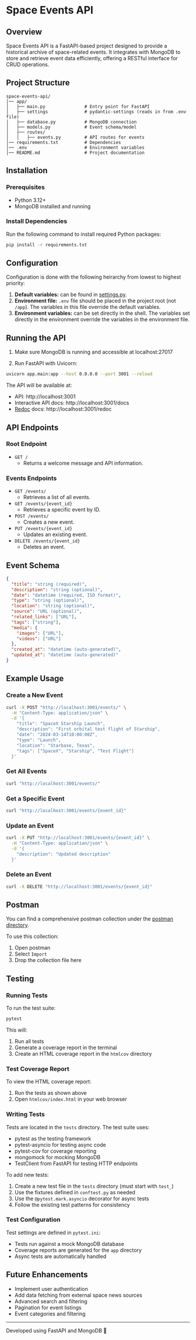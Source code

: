 # Space Events API

## Overview
Space Events API is a FastAPI-based project designed to provide a historical archive of space-related events. It integrates with MongoDB to store and retrieve event data efficiently, offering a RESTful interface for CRUD operations.

## Project Structure
```
space-events-api/
│── app/
│   ├── main.py               # Entry point for FastAPI
│   ├── settings              # pydantic-settings (reads in from .env file)
│   ├── database.py           # MongoDB connection
│   ├── models.py             # Event schema/model
│   ├── routes/
│   │   ├── events.py         # API routes for events
│── requirements.txt          # Dependencies
│── .env                      # Environment variables
│── README.md                 # Project documentation
```

## Installation
### Prerequisites
- Python 3.12+
- MongoDB installed and running

### Install Dependencies
Run the following command to install required Python packages:
```sh
pip install -r requirements.txt
```

## Configuration
Configuration is done with the following heirarchy from lowest to highest priority:
1. **Default variables:** can be found in [settings.py](./app/settings.py).
2. **Environment file:** `.env` file should be placed in the project root (not `/app`). The variables in this file override
the default variables.
3. **Environment variables:** can be set directly in the shell. The variables set directly in the environment override the 
variables in the environment file.

## Running the API
1. Make sure MongoDB is running and accessible at localhost:27017

2. Run FastAPI with Uvicorn:
```sh
uvicorn app.main:app --host 0.0.0.0 --port 3001 --reload
```

The API will be available at:
- API: http://localhost:3001
- Interactive API docs: http://localhost:3001/docs
- [Redoc](https://github.com/Redocly/redoc) docs: http://localhost:3001/redoc

## API Endpoints

### Root Endpoint
- `GET /`
  - Returns a welcome message and API information.

### Events Endpoints
- `GET /events/`
  - Retrieves a list of all events.
- `GET /events/{event_id}`
  - Retrieves a specific event by ID.
- `POST /events/`
  - Creates a new event.
- `PUT /events/{event_id}`
  - Updates an existing event.
- `DELETE /events/{event_id}`
  - Deletes an event.

## Event Schema
```json
{
  "title": "string (required)",
  "description": "string (optional)",
  "date": "datetime (required, ISO format)",
  "type": "string (optional)",
  "location": "string (optional)",
  "source": "URL (optional)",
  "related_links": ["URL"],
  "tags": ["string"],
  "media": {
    "images": ["URL"],
    "videos": ["URL"]
  },
  "created_at": "datetime (auto-generated)",
  "updated_at": "datetime (auto-generated)"
}
```

## Example Usage

### Create a New Event
```bash
curl -X POST "http://localhost:3001/events/" \
  -H "Content-Type: application/json" \
  -d '{
    "title": "SpaceX Starship Launch",
    "description": "First orbital test flight of Starship",
    "date": "2024-03-14T10:00:00Z",
    "type": "Launch",
    "location": "Starbase, Texas",
    "tags": ["SpaceX", "Starship", "Test Flight"]
  }'
```

### Get All Events
```bash
curl "http://localhost:3001/events/"
```

### Get a Specific Event
```bash
curl "http://localhost:3001/events/{event_id}"
```

### Update an Event
```bash
curl -X PUT "http://localhost:3001/events/{event_id}" \
  -H "Content-Type: application/json" \
  -d '{
    "description": "Updated description"
  }'
```

### Delete an Event
```bash
curl -X DELETE "http://localhost:3001/events/{event_id}"
```

## Postman
You can find a comprehensive postman collection under the [postman directory](./tests/postman).

To use this collection:
1. Open postman
2. Select `Import`
3. Drop the collection file here

## Testing

### Running Tests
To run the test suite:
```sh
pytest
```

This will:
1. Run all tests
2. Generate a coverage report in the terminal
3. Create an HTML coverage report in the `htmlcov` directory

### Test Coverage Report
To view the HTML coverage report:
1. Run the tests as shown above
2. Open `htmlcov/index.html` in your web browser

### Writing Tests
Tests are located in the `tests` directory. The test suite uses:
- pytest as the testing framework
- pytest-asyncio for testing async code
- pytest-cov for coverage reporting
- mongomock for mocking MongoDB
- TestClient from FastAPI for testing HTTP endpoints

To add new tests:
1. Create a new test file in the `tests` directory (must start with `test_`)
2. Use the fixtures defined in `conftest.py` as needed
3. Use the `@pytest.mark.asyncio` decorator for async tests
4. Follow the existing test patterns for consistency

### Test Configuration
Test settings are defined in `pytest.ini`:
- Tests run against a mock MongoDB database
- Coverage reports are generated for the `app` directory
- Async tests are automatically handled

## Future Enhancements
- Implement user authentication
- Add data fetching from external space news sources
- Advanced search and filtering
- Pagination for event listings
- Event categories and filtering

---
Developed using FastAPI and MongoDB 🚀
